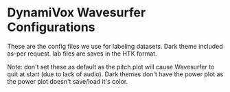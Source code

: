 # DynamiVox Wavesurfer Configurations
These are the config files we use for labeling datasets. Dark theme included as-per request.
lab files are saves in the HTK format.

Note: don't set these as default as the pitch plot will cause Wavesurfer to quit at start (due to lack of audio).
Dark themes don't have the power plot as the power plot doesn't save/load it's color.
